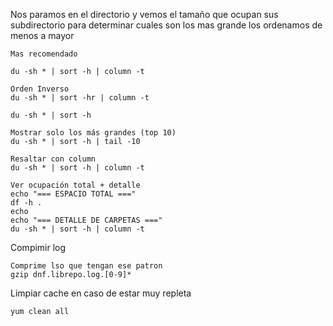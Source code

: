 
Nos paramos en el directorio y vemos el tamaño que ocupan sus subdirectorio para determinar cuales son los mas grande los ordenamos de menos a mayor 
```
Mas recomendado

du -sh * | sort -h | column -t

Orden Inverso
du -sh * | sort -hr | column -t

du -sh * | sort -h

Mostrar solo los más grandes (top 10)
du -sh * | sort -h | tail -10

Resaltar con column
du -sh * | sort -h | column -t

Ver ocupación total + detalle
echo "=== ESPACIO TOTAL ==="
df -h .
echo
echo "=== DETALLE DE CARPETAS ==="
du -sh * | sort -h | column -t
```

Compimir log
```
Comprime lso que tengan ese patron
gzip dnf.librepo.log.[0-9]*
```


Limpiar cache en caso de estar muy repleta
```
yum clean all
```
